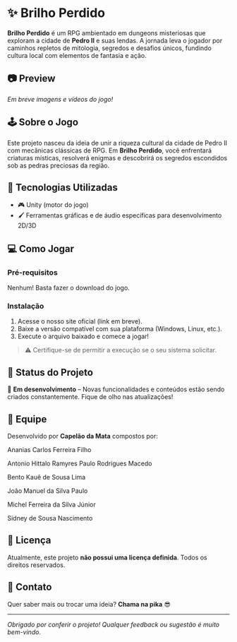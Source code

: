 # ✨ Brilho Perdido

**Brilho Perdido** é um RPG ambientado em dungeons misteriosas que exploram a cidade de **Pedro II** e suas lendas. A jornada leva o jogador por caminhos repletos de mitologia, segredos e desafios únicos, fundindo cultura local com elementos de fantasia e ação.

## 📷 Preview

*Em breve imagens e vídeos do jogo!*

## 🕹️ Sobre o Jogo

Este projeto nasceu da ideia de unir a riqueza cultural da cidade de Pedro II com mecânicas clássicas de RPG. Em **Brilho Perdido**, você enfrentará criaturas místicas, resolverá enigmas e descobrirá os segredos escondidos sob as pedras preciosas da região.

## 🚀 Tecnologias Utilizadas

- 🎮 Unity (motor do jogo)
- 🖌️ Ferramentas gráficas e de áudio específicas para desenvolvimento 2D/3D

## 💻 Como Jogar

### Pré-requisitos

Nenhum! Basta fazer o download do jogo.

### Instalação

1. Acesse o nosso site oficial (link em breve).
2. Baixe a versão compatível com sua plataforma (Windows, Linux, etc.).
3. Execute o arquivo baixado e comece a jogar!

> ⚠️ Certifique-se de permitir a execução se o seu sistema solicitar.

## 📌 Status do Projeto

🚧 **Em desenvolvimento** – Novas funcionalidades e conteúdos estão sendo criados constantemente. Fique de olho nas atualizações!

## 🧠 Equipe

Desenvolvido por **Capelão da Mata** compostos por:

Ananias Carlos Ferreira Filho

Antonio Hittalo Ramyres Paulo Rodrigues Macedo

Bento Kauê de Sousa Lima

João Manuel da Silva Paulo

Michel Ferreira da Silva Júnior

Sidney de Sousa Nascimento

## 📜 Licença

Atualmente, este projeto **não possui uma licença definida**. Todos os direitos reservados.

## 💬 Contato

Quer saber mais ou trocar uma ideia? **Chama na pika** 😎

---

*Obrigado por conferir o projeto! Qualquer feedback ou sugestão é muito bem-vindo.*
